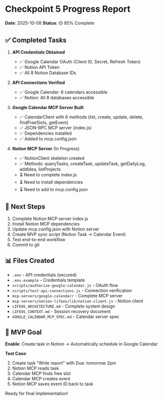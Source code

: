 # Checkpoint 5 Progress Report

**Date**: 2025-10-08
**Status**: 🟡 85% Complete

## ✅ Completed Tasks

1. **API Credentials Obtained**
   - ✅ Google Calendar OAuth (Client ID, Secret, Refresh Token)
   - ✅ Notion API Token
   - ✅ All 8 Notion Database IDs

2. **API Connections Verified**
   - ✅ Google Calendar: 6 calendars accessible
   - ✅ Notion: All 8 databases accessible

3. **Google Calendar MCP Server Built**
   - ✅ CalendarClient with 6 methods (list, create, update, delete, findFreeSlots, getEvent)
   - ✅ JSON-RPC MCP server (index.js)
   - ✅ Dependencies installed
   - ✅ Added to mcp.config.json

4. **Notion MCP Server** (In Progress)
   - ✅ NotionClient skeleton created
   - ✅ Methods: queryTasks, createTask, updateTask, getDailyLog, addIdea, listProjects
   - ⏳ Need to complete index.js
   - ⏳ Need to install dependencies
   - ⏳ Need to add to mcp.config.json

## 🔄 Next Steps

1. Complete Notion MCP server index.js
2. Install Notion MCP dependencies
3. Update mcp.config.json with Notion server
4. Create MVP sync script (Notion Task → Calendar Event)
5. Test end-to-end workflow
6. Commit to git

## 📊 Files Created

- `.env` - API credentials (secured)
- `.env.example` - Credentials template
- `scripts/authorize-google-calendar.js` - OAuth flow
- `scripts/test-api-connections.js` - Connection verification
- `mcp-servers/google-calendar/` - Complete MCP server
- `mcp-servers/notion-lifeos/lib/notion-client.js` - Notion client
- `LIFEOS_ARCHITECTURE.md` - Complete system design
- `LIFEOS_CONTEXT.md` - Session recovery document
- `GOOGLE_CALENDAR_MCP_SPEC.md` - Calendar server spec

## 🎯 MVP Goal

**Enable**: Create task in Notion → Automatically schedule in Google Calendar

**Test Case**:
1. Create task "Write report" with Due: tomorrow 2pm
2. Notion MCP reads task
3. Calendar MCP finds free slot
4. Calendar MCP creates event
5. Notion MCP saves event ID back to task

Ready for final implementation!
